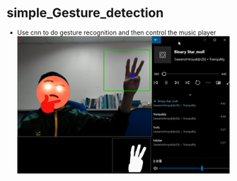 # simple_Gesture_detection
- Use cnn to do gesture recognition and then control the music player
![demo](https://raw.githubusercontent.com/koweda/simple_Gesture_detection/main/_result.jpg)

